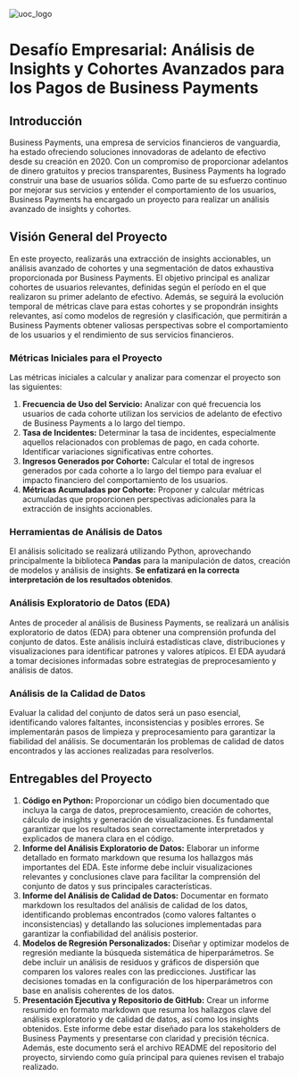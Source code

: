 ![uoc_logo](https://upload.wikimedia.org/wikipedia/commons/thumb/7/79/Logotipo_UOC.svg/480px-Logotipo_UOC.svg.png)

# Desafío Empresarial: Análisis de Insights y Cohortes Avanzados para los Pagos de Business Payments

## Introducción

Business Payments, una empresa de servicios financieros de vanguardia, ha estado ofreciendo soluciones innovadoras de adelanto de efectivo desde su creación en 2020. Con un compromiso de proporcionar adelantos de dinero gratuitos y precios transparentes, Business Payments ha logrado construir una base de usuarios sólida. Como parte de su esfuerzo continuo por mejorar sus servicios y entender el comportamiento de los usuarios, Business Payments ha encargado un proyecto para realizar un análisis avanzado de insights y cohortes.

## Visión General del Proyecto

En este proyecto, realizarás una extracción de insights accionables, un análisis avanzado de cohortes y una segmentación de datos exhaustiva proporcionada por Business Payments. El objetivo principal es analizar cohortes de usuarios relevantes, definidas según el período en el que realizaron su primer adelanto de efectivo. Además, se seguirá la evolución temporal de métricas clave para estas cohortes y se propondrán insights relevantes, así como modelos de regresión y clasificación, que permitirán a Business Payments obtener valiosas perspectivas sobre el comportamiento de los usuarios y el rendimiento de sus servicios financieros.

### Métricas Iniciales para el Proyecto

Las métricas iniciales a calcular y analizar para comenzar el proyecto son las siguientes:

1. **Frecuencia de Uso del Servicio:** Analizar con qué frecuencia los usuarios de cada cohorte utilizan los servicios de adelanto de efectivo de Business Payments a lo largo del tiempo.
2. **Tasa de Incidentes:** Determinar la tasa de incidentes, especialmente aquellos relacionados con problemas de pago, en cada cohorte. Identificar variaciones significativas entre cohortes.
3. **Ingresos Generados por Cohorte:** Calcular el total de ingresos generados por cada cohorte a lo largo del tiempo para evaluar el impacto financiero del comportamiento de los usuarios.
4. **Métricas Acumuladas por Cohorte:** Proponer y calcular métricas acumuladas que proporcionen perspectivas adicionales para la extracción de insights accionables.

### Herramientas de Análisis de Datos

El análisis solicitado se realizará utilizando Python, aprovechando principalmente la biblioteca **Pandas** para la manipulación de datos, creación de modelos y análisis de insights. **Se enfatizará en la correcta interpretación de los resultados obtenidos**.

### Análisis Exploratorio de Datos (EDA)

Antes de proceder al análisis de Business Payments, se realizará un análisis exploratorio de datos (EDA) para obtener una comprensión profunda del conjunto de datos. Este análisis incluirá estadísticas clave, distribuciones y visualizaciones para identificar patrones y valores atípicos. El EDA ayudará a tomar decisiones informadas sobre estrategias de preprocesamiento y análisis de datos.

### Análisis de la Calidad de Datos

Evaluar la calidad del conjunto de datos será un paso esencial, identificando valores faltantes, inconsistencias y posibles errores. Se implementarán pasos de limpieza y preprocesamiento para garantizar la fiabilidad del análisis. Se documentarán los problemas de calidad de datos encontrados y las acciones realizadas para resolverlos.

## Entregables del Proyecto

1. **Código en Python:** Proporcionar un código bien documentado que incluya la carga de datos, preprocesamiento, creación de cohortes, cálculo de insights y generación de visualizaciones. Es fundamental garantizar que los resultados sean correctamente interpretados y explicados de manera clara en el código.
2. **Informe del Análisis Exploratorio de Datos:** Elaborar un informe detallado en formato markdown que resuma los hallazgos más importantes del EDA. Este informe debe incluir visualizaciones relevantes y conclusiones clave para facilitar la comprensión del conjunto de datos y sus principales características.
3. **Informe del Análisis de Calidad de Datos:** Documentar en formato markdown los resultados del análisis de calidad de los datos, identificando problemas encontrados (como valores faltantes o inconsistencias) y detallando las soluciones implementadas para garantizar la confiabilidad del análisis posterior.
4. **Modelos de Regresión Personalizados:** Diseñar y optimizar modelos de regresión mediante la búsqueda sistemática de hiperparámetros. Se debe incluir un análisis de residuos y gráficos de dispersión que comparen los valores reales con las predicciones. Justificar las decisiones tomadas en la configuración de los hiperparámetros con base en analisis coherentes de los datos.
5. **Presentación Ejecutiva y Repositorio de GitHub:** Crear un informe resumido en formato markdown que resuma los hallazgos clave del análisis exploratorio y de calidad de datos, así como los insights obtenidos. Este informe debe estar diseñado para los stakeholders de Business Payments y presentarse con claridad y precisión técnica. Además, este documento será el archivo README del repositorio del proyecto, sirviendo como guía principal para quienes revisen el trabajo realizado.


<!-- ## Información Adicional

Business Payments está entusiasmado de obtener perspectivas clave de este análisis para tomar decisiones basadas en datos que mejoren sus servicios financieros y la experiencia del usuario. Tu trabajo desempeñará un papel crucial en la configuración de futuras estrategias.

Gracias por asumir este desafío. ¡Esperamos tus valiosas contribuciones!

Atentamente,  
Ejecutivo de Business Payments -->
